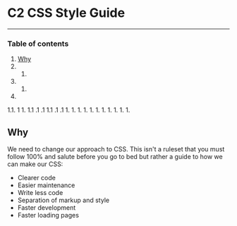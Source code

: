 # C2 CSS Style Guide
___
### Table of contents
1. [Why](#why)
2. 1.
3. 1.
4. 




1.1.
1
1.
1.1
.1
.1
1.1
.1
.1
1.
1.
1.
1.
1.
1.
1.
1.
1.
1.
1.

## Why
We need to change our approach to CSS. 
This isn't a ruleset that you must follow 100% and salute before you go to bed but rather a guide to how we can make our CSS:
* Clearer code
* Easier maintenance
* Write less code
* Separation of markup and style
* Faster development
* Faster loading pages